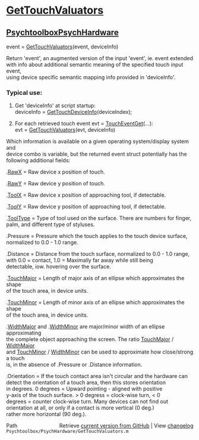 # [GetTouchValuators](GetTouchValuators)
## [Psychtoolbox](Psychtoolbox)[PsychHardware](PsychHardware)

event = [GetTouchValuators](GetTouchValuators)(event, deviceInfo)  
  
Return 'event', an augmented version of the input 'event', ie. event extended  
with info about additional semantic meaning of the specified touch input event,  
using device specific semantic mapping info provided in 'deviceInfo'.  
  
### Typical use:  
  
1. Get 'deviceInfo' at script startup:  
   deviceInfo = [GetTouchDeviceInfo](GetTouchDeviceInfo)(deviceIndex);  
  
2. For each retrieved touch event evt = [TouchEventGet](TouchEventGet)(...):  
   evt = [GetTouchValuators](GetTouchValuators)(evt, deviceInfo)  
  
Which information is available on a given operating system/display system and  
device combo is variable, but the returned event struct potentially has the  
following additional fields:  
  
.[RawX](RawX) = Raw device x position of touch.  
  
.[RawY](RawY) = Raw device y position of touch.  
  
.[ToolX](ToolX) = Raw device x position of approaching tool, if detectable.  
  
.[ToolY](ToolY) = Raw device y position of approaching tool, if detectable.  
  
.[ToolType](ToolType) = Type of tool used on the surface. There are numbers for finger,  
            palm, and different type of styluses.  
  
.Pressure = Pressure which the touch applies to the touch device surface,  
            normalized to 0.0 - 1.0 range.  
  
.Distance = Distance from the touch surface, normalized to 0.0 - 1.0 range,  
            with 0.0 = contact, 1.0 = Maximally far away while still being  
            detectable, iow. hovering over the surface.  
  
.[TouchMajor](TouchMajor) = Length of major axis of an ellipse which approximates the shape  
              of the touch area, in device units.  
  
.[TouchMinor](TouchMinor) = Length of minor axis of an ellipse which approximates the shape  
              of the touch area, in device units.  
  
.[WidthMajor](WidthMajor) and .[WidthMinor](WidthMinor) are major/minor width of an ellipse approximating  
 the complete object approaching the screen. The ratio [TouchMajor](TouchMajor) / [WidthMajor](WidthMajor)  
 and [TouchMinor](TouchMinor) / [WidthMinor](WidthMinor) can be used to approximate how close/strong a touch  
 is, in the absence of .Pressure or .Distance information.  
  
.Orientation = If the touch contact area isn't circular and the hardware can  
               detect the orientation of a touch area, then this stores orientation  
               in degrees. 0 degrees = Upward pointing - aligned with positive  
               y-axis of the touch surface. \> 0 degress = clock-wise turn, < 0  
               degrees = counter clock-wise turn. Many devices can not find out  
               orientation at all, or only if a contact is more vertical (0 deg.)  
               rather more horizontal (90 deg.).  




<div class="code_header" style="text-align:right;">
  <span style="float:left;">Path&nbsp;&nbsp;</span> <span class="counter">Retrieve <a href=
  "https://raw.github.com/Psychtoolbox-3/Psychtoolbox-3/beta/Psychtoolbox/PsychHardware/GetTouchValuators.m">current version from GitHub</a> | View <a href=
  "https://github.com/Psychtoolbox-3/Psychtoolbox-3/commits/beta/Psychtoolbox/PsychHardware/GetTouchValuators.m">changelog</a></span>
</div>
<div class="code">
  <code>Psychtoolbox/PsychHardware/GetTouchValuators.m</code>
</div>

